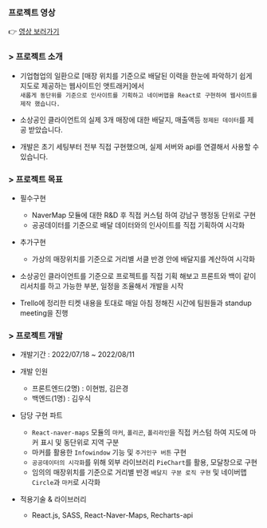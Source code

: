### 프로젝트 영상

👉 [영상 보러가기](https://youtu.be/TbLXInTBkVs)

### > 프로젝트 소개

- 기업협업의 일환으로 [매장 위치를 기준으로 배달된 이력을 한눈에 파악하기 쉽게 지도로 제공하는 웹사이트인 앳트래커]에서   
  `새롭게 동단위를 기준으로 인사이트를 기획하고 네이버맵을 React로 구현하여 웹사이트를 제작 했습니다.`
  
- 소상공인 클라이언트의 실제 3개 매장에 대한 배달지, 매출액등 `정제된 데이터`를 제공 받았습니다.
  <br/>
- 개발은 초기 세팅부터 전부 직접 구현했으며, 실제 서버와 api를 연결해서 사용할 수 있습니다.

### > 프로젝트 목표

- 필수구현 
  - NaverMap 모듈에 대한 R&D 후 직접 커스텀 하여 강남구 행정동 단위로 구현
  - 공공데이터를 기준으로 배달 데이터와의 인사이트를 직접 기획하여 시각화

- 추가구현
  - 가상의 매장위치를 기준으로 거리별 서클 반경 안에 배달지를 계산하여 시각화 

- 소상공인 클라이언트를 기준으로 프로젝트를 직접 기획 해보고 프론트와 백이 같이 리서치를 하고 가능한 부분, 일정을 조율해서 개발을 시작

- Trello에 정리한 티켓 내용을 토대로 매일 아침 정해진 시간에 팀원들과 standup meeting을 진행

### > 프로젝트 개발

- 개발기간 : 2022/07/18 ~ 2022/08/11

- 개발 인원

  - 프론트엔드(2명) : 이현범, 김은경
  - 백엔드(1명) : 김우식 


- 담당 구현 파트
  
  - `React-naver-maps` 모듈의 `마커`, `폴리곤`, `폴리라인`을 직접 커스텀 하여 지도에 마커 표시 및 동단위로 지역 구분
  - 마커를 활용한 `Infowindow` 기능 및 `주거인구 버튼` 구현
  - `공공데이터의 시각화`를 위해 외부 라이브러리 `PieChart`를 활용, 모달창으로 구현
  - 임의의 매장위치를 기준으로 거리별 반경 `배달지 구분 로직 구현` 및 네이버맵 `Circle`과 `마커`로 시각화
  
- 적용기술 & 라이브러리 
  - React.js, SASS, React-Naver-Maps, Recharts-api
  

  
  
  
  
  
  
 


